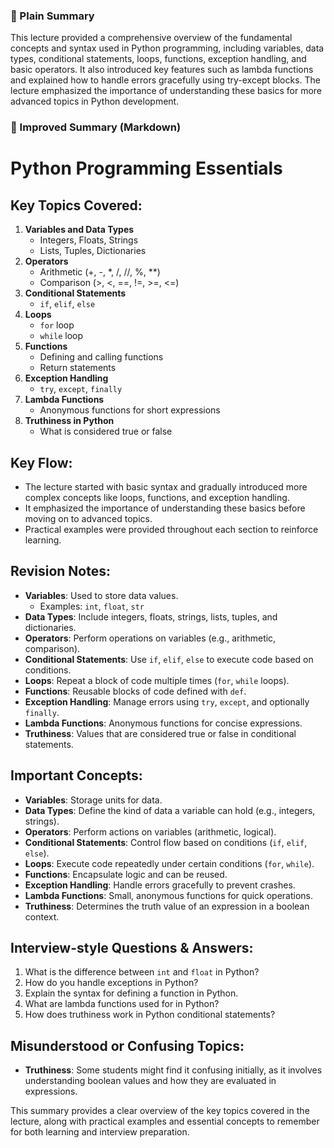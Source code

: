  ### 🧾 Plain Summary
This lecture provided a comprehensive overview of the fundamental concepts and syntax used in Python programming, including variables, data types, conditional statements, loops, functions, exception handling, and basic operators. It also introduced key features such as lambda functions and explained how to handle errors gracefully using try-except blocks. The lecture emphasized the importance of understanding these basics for more advanced topics in Python development.

### 📝 Improved Summary (Markdown)
# Python Programming Essentials

## Key Topics Covered:
1. **Variables and Data Types**
   - Integers, Floats, Strings
   - Lists, Tuples, Dictionaries
2. **Operators**
   - Arithmetic (+, -, *, /, //, %, **)
   - Comparison (>, <, ==, !=, >=, <=)
3. **Conditional Statements**
   - `if`, `elif`, `else`
4. **Loops**
   - `for` loop
   - `while` loop
5. **Functions**
   - Defining and calling functions
   - Return statements
6. **Exception Handling**
   - `try`, `except`, `finally`
7. **Lambda Functions**
   - Anonymous functions for short expressions
8. **Truthiness in Python**
   - What is considered true or false

## Key Flow:
- The lecture started with basic syntax and gradually introduced more complex concepts like loops, functions, and exception handling.
- It emphasized the importance of understanding these basics before moving on to advanced topics.
- Practical examples were provided throughout each section to reinforce learning.

## Revision Notes:
- **Variables**: Used to store data values.
  - Examples: `int`, `float`, `str`
- **Data Types**: Include integers, floats, strings, lists, tuples, and dictionaries.
- **Operators**: Perform operations on variables (e.g., arithmetic, comparison).
- **Conditional Statements**: Use `if`, `elif`, `else` to execute code based on conditions.
- **Loops**: Repeat a block of code multiple times (`for`, `while` loops).
- **Functions**: Reusable blocks of code defined with `def`.
- **Exception Handling**: Manage errors using `try`, `except`, and optionally `finally`.
- **Lambda Functions**: Anonymous functions for concise expressions.
- **Truthiness**: Values that are considered true or false in conditional statements.

## Important Concepts:
- **Variables**: Storage units for data.
- **Data Types**: Define the kind of data a variable can hold (e.g., integers, strings).
- **Operators**: Perform actions on variables (arithmetic, logical).
- **Conditional Statements**: Control flow based on conditions (`if`, `elif`, `else`).
- **Loops**: Execute code repeatedly under certain conditions (`for`, `while`).
- **Functions**: Encapsulate logic and can be reused.
- **Exception Handling**: Handle errors gracefully to prevent crashes.
- **Lambda Functions**: Small, anonymous functions for quick operations.
- **Truthiness**: Determines the truth value of an expression in a boolean context.

## Interview-style Questions & Answers:
1. What is the difference between `int` and `float` in Python?
2. How do you handle exceptions in Python?
3. Explain the syntax for defining a function in Python.
4. What are lambda functions used for in Python?
5. How does truthiness work in Python conditional statements?

## Misunderstood or Confusing Topics:
- **Truthiness**: Some students might find it confusing initially, as it involves understanding boolean values and how they are evaluated in expressions.

This summary provides a clear overview of the key topics covered in the lecture, along with practical examples and essential concepts to remember for both learning and interview preparation.